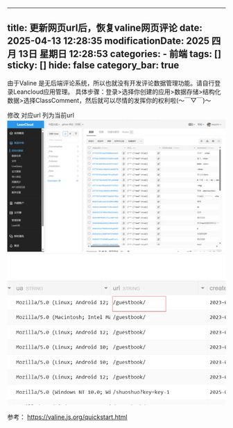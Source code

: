 
---
title: 更新网页url后，恢复valine网页评论
date: 2025-04-13 12:28:35
modificationDate: 2025 四月 13日 星期日 12:28:53
categories: 
	- 前端
tags: []
sticky: []
hide: false
category_bar: true
---
由于Valine 是无后端评论系统，所以也就没有开发评论数据管理功能。请自行登录Leancloud应用管理。
具体步骤：登录>选择你创建的应用>数据存储>结构化数据>选择ClassComment，然后就可以尽情的发挥你的权利啦(～￣▽￣)～

修改 对应url 列为当前url
![](../../imgs/Pasted%20image%2020250413122851.png)![](../../imgs/Pasted%20image%2020250413123508.png)

参考：
https://valine.js.org/quickstart.html